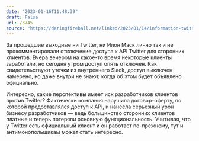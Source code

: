 ```yaml
---
date: "2023-01-16T11:48:39"
draft: False
url: /3745
source: "https://daringfireball.net/linked/2023/01/14/information-twitter-slack-confirmation"
---
```


За прошедшие выходные ни Twitter, ни Илон Маск лично так и не прокомментировали отключение доступа к API Twitter для сторонних клиентов. Вчера вечером на какое-то время некоторые клиенты заработали, но сегодня утром доступ опять отключен. Как свидетельствуют утечки из внутреннего Slack, доступ выключен намерено, но даже внутри не знают, когда об этом будет объявлено официально.

Интересно, какие перспективы имеет иск разработчиков клиентов против Twitter? Фактически компания нарушила договор-оферту, по которой предоставлялся доступ к API, и нанесла серьезный урон бизнесу разработчиков — ведь большинство сторонних клиентов платные и теперь потеряли основную функциональность. Учитывая, что у Twitter есть официальный клиент и он работает по-прежнему, тут и антимонопольщикам может стать интересно.
